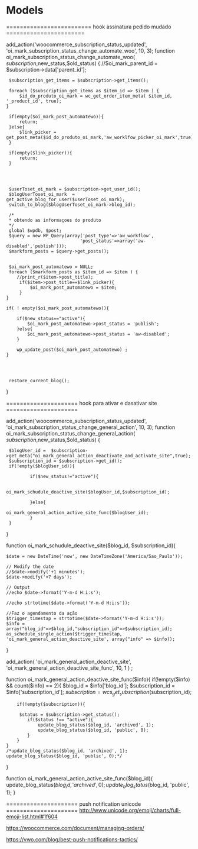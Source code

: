 # Models

========================= hook assinatura pedido mudado =======================

add_action('woocommerce_subscription_status_updated', 'oi_mark_subscription_status_change_automate_woo', 10, 3);
 function oi_mark_subscription_status_change_automate_woo( $subscription,$new_status,$old_status) {
	 //$oi_mark_parent_id = $subscription->data['parent_id'];
	 
	 $subscription_get_items = $subscription->get_items();
	 
	 foreach ($subscription_get_items as $item_id => $item ) {	
		 $id_do_produto_oi_mark = wc_get_order_item_meta( $item_id, '_product_id', true);
	}
	 
	 if(empty($oi_mark_post_automatewo)){
		 return;
	 }else{
		 $link_picker = get_post_meta($id_do_produto_oi_mark,'aw_worklfow_picker_oi_mark',true);	 
	 }
	 
	 if(empty($link_picker)){
		 return;
	 }
	 
	 
	
	 
	 $userToset_oi_mark = $subscription->get_user_id();
	 $blogUserToset_oi_mark  = get_active_blog_for_user($userToset_oi_mark);
	 switch_to_blog($blogUserToset_oi_mark->blog_id);
	 
	 /*
	 * obtendo as informaçoes do produto
	 */
	 global $wpdb, $post;
     $query = new WP_Query(array('post_type'=>'aw_workflow',
								'post_status'=>array('aw-disabled','publish')));
     $markform_posts = $query->get_posts();

	 
	 $oi_mark_post_automatewo = NULL;
	 foreach ($markform_posts as $item_id => $item ) {
		//print_r($item->post_title);
		 if($item->post_title==$link_picker){
			 $oi_mark_post_automatewo = $item;
		 }
	}
	
	if( ! empty($oi_mark_post_automatewo)){
		
		if($new_status=="active"){
			$oi_mark_post_automatewo->post_status = 'publish';
		}else{
			$oi_mark_post_automatewo->post_status = 'aw-disabled';
		}
		
		wp_update_post($oi_mark_post_automatewo) ;
	}
	 
	
	
	  
	 restore_current_blog();
	 
   } 




   =====================  hook para ativar e dasativar site =====================

   add_action('woocommerce_subscription_status_updated', 'oi_mark_subscription_status_change_general_action', 10, 3);
 function oi_mark_subscription_status_change_general_action( $subscription,$new_status,$old_status) {
	 
	 $blogUser_id =  $subscription->get_meta("oi_mark_general_action_deactivate_and_activate_site",true);
	 $subscription_id = $subscription->get_id();
	 if(!empty($blogUser_id)){
		
			 if($new_status!="active"){			 
				 
					 oi_mark_schudule_deactive_site($blogUser_id,$subscription_id);

			 }else{
					 oi_mark_general_action_active_site_func($blogUser_id);	
			 }	 
	 }

   }


function oi_mark_schudule_deactive_site($blog_id, $subscription_id){

	$date = new DateTime('now', new DateTimeZone('America/Sao_Paulo'));

	// Modify the date
	//$date->modify('+1 minutes');
	$date->modify('+7 days');

	// Output
	//echo $date->format('Y-m-d H:i:s');

	//echo strtotime($date->format('Y-m-d H:i:s'));
	
	//Faz o agendamento da ação		
	$trigger_timestap = strtotime($date->format('Y-m-d H:i:s'));
	$info = array("blog_id"=>$blog_id,"subscription_id"=>$subscription_id);
	as_schedule_single_action($trigger_timestap, 'oi_mark_general_action_deactive_site', array("info" => $info));
}

add_action( 'oi_mark_general_action_deactive_site', 'oi_mark_general_action_deactive_site_func', 10, 1 ) ;

function oi_mark_general_action_deactive_site_func($info){
	if(!empty($info) && count($info) == 2){
		$blog_id = $info['blog_id'];
		$subscription_id = $info['subscription_id'];
		$subscription = wcs_get_subscription($subscription_id);
		
		if(!empty($subscription)){
			
		 $status = $subscription->get_status();
			if($status !== "active"){
				update_blog_status($blog_id, 'archived', 1);
				update_blog_status($blog_id, 'public', 0);
		 	}	 
	 	}	
	}
	/*update_blog_status($blog_id, 'archived', 1);
	update_blog_status($blog_id, 'public', 0);*/
}

function oi_mark_general_action_active_site_func($blog_id){
	update_blog_status($blog_id, 'archived',0);
	update_blog_status($blog_id, 'public', 1);
}

===================== push notification unicode =====================
http://www.unicode.org/emoji/charts/full-emoji-list.html#1f604

https://woocommerce.com/document/managing-orders/

https://vwo.com/blog/best-push-notifications-tactics/
